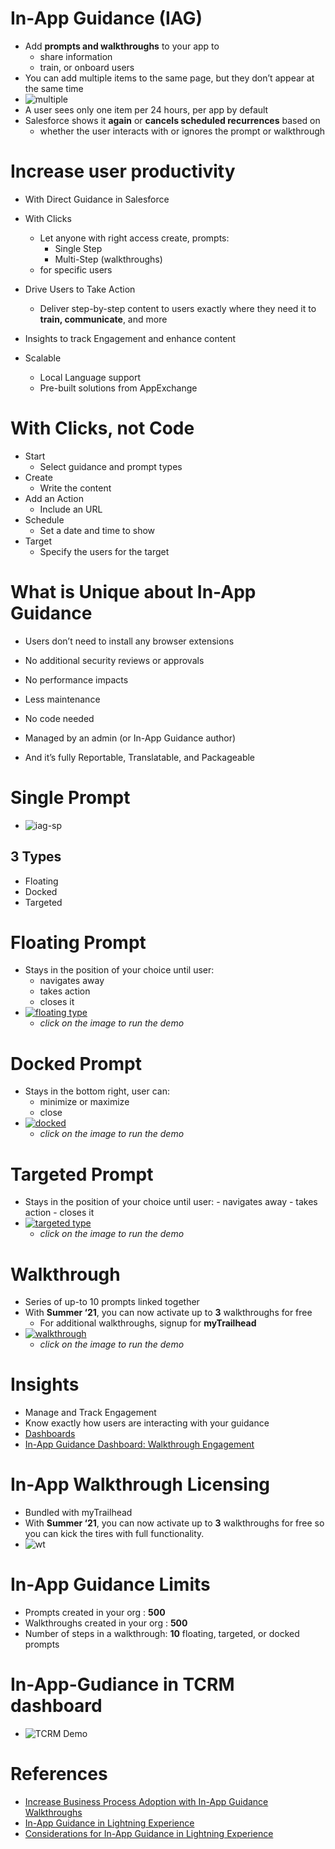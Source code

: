 # In-App Guidance (IAG)
-  Add **prompts and walkthroughs** to your app to 
	- share information 
	- train, or onboard users 
- You can add multiple items to the same page, but they don’t appear at the same time
- ![multiple](img/iag-multiple-in-page.png)
- A  user sees only one item per 24 hours, per app by default
- Salesforce shows it **again** or **cancels scheduled recurrences** based on
	-  whether the user interacts with or ignores the prompt or walkthrough
# Increase user productivity 
- With Direct Guidance in Salesforce
- With Clicks
	- Let anyone  with right access create, prompts:
		- Single Step
		- Multi-Step (walkthroughs) 
	- for specific users

- Drive Users to Take Action
	- Deliver step-by-step content to users exactly where they need it to **train, communicate**, and more 
- Insights to track Engagement and enhance content
- Scalable
	- Local Language support
	- Pre-built solutions from AppExchange

# With Clicks, not Code
- Start
	- Select guidance and prompt types
- Create
	- Write the content
- Add an Action
	- Include an URL
- Schedule
	- Set a date and time to show
- Target
	- Specify the users for the target

# What is Unique about In-App Guidance 
- Users don’t need to install any browser extensions 
- No additional security reviews or approvals
- No performance impacts

- Less maintenance
- No code needed
- Managed by an admin (or In-App Guidance author)
- And it’s fully Reportable, Translatable, and Packageable

# Single Prompt
- ![iag-sp](img/iag-1.png)
## 3 Types
- Floating 
- Docked 
- Targeted 

# Floating Prompt 
- Stays in the position of your choice until user:
	- navigates away
	- takes action
	- closes it 
- [![floating type](img/floatingType.png)](img/floating-p-1.webm)
	- *click on the image to run the demo*
# Docked  Prompt
- Stays in the bottom right, user can:
	- minimize or maximize 
	- close 
- [![docked](img/dockedType.png)](img/docked-p-1.webm)
	- *click on the image to run the demo*
# Targeted Prompt 
- Stays in the position of your choice until user: 
                - navigates away
                - takes action 
                - closes it
- [![targeted type](img/targetedType.png)](img/targeted-p-1.webm)
	- *click on the image to run the demo*

# Walkthrough
- Series of up-to 10 prompts linked together
- With **Summer ‘21**, you can now activate up to **3** walkthroughs for free 
	- For additional walkthroughs, signup for **myTrailhead**
- [![walkthrough](img/walkthroughs.png)](img/wt-1.webm)
	- *click on the image to run the demo* 

# Insights
- Manage and Track Engagement
- Know exactly how users are interacting with your guidance
- [Dashboards](img/iag-dashboards-1.webm)
- [In-App Guidance Dashboard: Walkthrough Engagement](https://appexchange.salesforce.com/appxListingDetail?listingId=a0N3u00000OMqLUEA1)
# In-App Walkthrough Licensing
- Bundled with myTrailhead
- With **Summer ‘21**, you can now activate up to **3** walkthroughs for free so you can kick the tires with full functionality.  
- ![wt](img/iag-2.png)

# In-App Guidance Limits
- Prompts created in your org	: **500**
- Walkthroughs created in your org	: **500**
- Number of steps in a walkthrough: **10** floating, targeted, or docked prompts 

# In-App-Gudiance in TCRM dashboard
- ![TCRM Demo](img/iag-1.gif)
# References
- [Increase Business Process Adoption with In-App Guidance Walkthroughs](https://trailhead.salesforce.com/live/videos/a2r3k000001n2cH/increase-business-process-adoption-with-in-app-guidance-walkthroughs/)
- [In-App Guidance in Lightning Experience](https://help.salesforce.com/s/articleView?id=customhelp_lexguid.htm&language=en_US)
- [Considerations for In-App Guidance in Lightning Experience](https://help.salesforce.com/s/articleView?id=sf.customhelp_lex_prompt_consider.htm&type=5)
